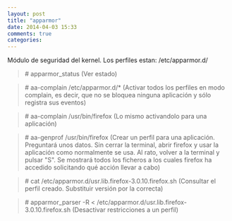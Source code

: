 ```yaml
---
layout: post
title: "apparmor"
date: 2014-04-03 15:33
comments: true
categories: 
---
```

Módulo de seguridad del kernel. Los perfiles estan: /etc/apparmor.d/ 

>\# apparmor_status (Ver estado) 

>\# aa-complain /etc/apparmor.d/* (Activar todos los perfiles en modo complain, es decir, que no se bloquea ninguna aplicación y sólo registra sus eventos) 

>\# aa-complain /usr/bin/firefox (Lo mismo activandolo para una aplicación) 

>\# aa-genprof /usr/bin/firefox (Crear un perfil para una aplicación. Preguntará unos datos. Sin cerrar la terminal, abrir firefox y usar la aplicación como normalmente se usa. Al rato, volver a la terminal y pulsar "S". Se mostrará todos los ficheros a los cuales firefox ha accedido solicitando qué acción llevar a cabo) 

>\# cat /etc/apparmor.d/usr.lib.firefox-3.0.10.firefox.sh (Consultar el perfil creado. Substituir versión por la correcta) 

>\# apparmor_parser -R < /etc/apparmor.d/usr.lib.firefox-3.0.10.firefox.sh (Desactivar restricciones a un perfil) 

